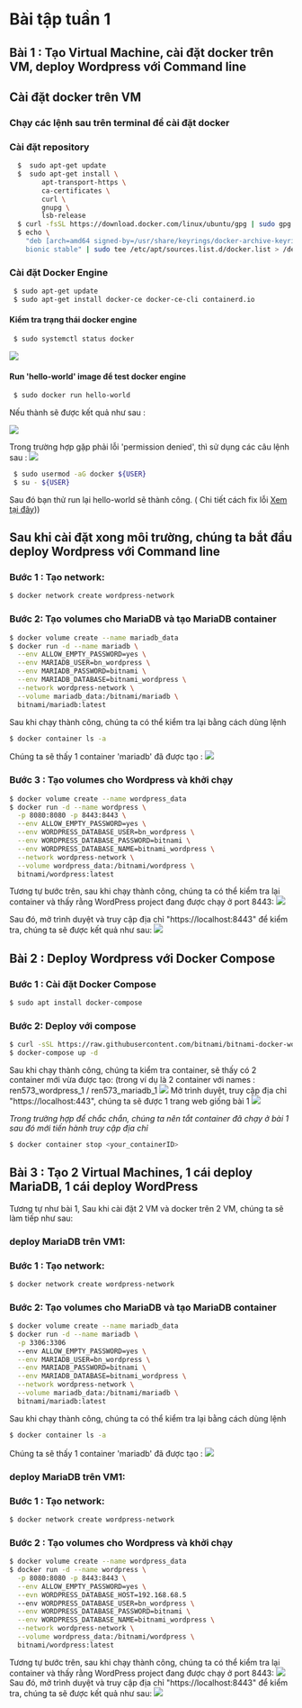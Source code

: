 # Bài tập tuần 1
## Bài 1 : Tạo Virtual Machine, cài đặt docker trên VM, deploy Wordpress với Command line
## Cài đặt docker trên VM
### Chạy các lệnh sau trên terminal để cài đặt docker
 ### Cài đặt repository
```sh
  $  sudo apt-get update
  $  sudo apt-get install \
    	apt-transport-https \
    	ca-certificates \
    	curl \
    	gnupg \
    	lsb-release
  $ curl -fsSL https://download.docker.com/linux/ubuntu/gpg | sudo gpg --dearmor -o /usr/share/keyrings/docker-archive-keyring.gpg
  $ echo \
  	"deb [arch=amd64 signed-by=/usr/share/keyrings/docker-archive-keyring.gpg] https://download.docker.com/linux/ubuntu \
 	bionic stable" | sudo tee /etc/apt/sources.list.d/docker.list > /dev/null
```
 ### Cài đặt Docker Engine
```sh
 $ sudo apt-get update
 $ sudo apt-get install docker-ce docker-ce-cli containerd.io 
```
 #### Kiểm tra trạng thái docker engine
```sh
 $ sudo systemctl status docker
```
<img src="./img/statusDocker.png">

 #### Run 'hello-world' image để test docker engine
```sh
 $ sudo docker run hello-world
```
 Nếu thành sẽ được kết quả như sau : 

<img src="./img/testHelloWorld.png">

 Trong trường hợp gặp phải lỗi 'permission denied', thì sử dụng các câu lệnh sau :
<img src="./img/permissionDenied.png">
```sh
 $ sudo usermod -aG docker ${USER}
 $ su - ${USER}
```
 Sau đó bạn thử run lại hello-world sẽ thành công. ( Chi tiết cách fix lỗi [Xem tại đây](https://www.digitalocean.com/community/questions/how-to-fix-docker-got-permission-denied-while-trying-to-connect-to-the-docker-daemon-socket)))
## Sau khi cài đặt xong môi trường, chúng ta bắt đầu deploy Wordpress với Command line
### Bước 1 : Tạo network:
```sh
$ docker network create wordpress-network
```
### Bước 2: Tạo volumes cho MariaDB và tạo MariaDB container
```sh
$ docker volume create --name mariadb_data
$ docker run -d --name mariadb \
  --env ALLOW_EMPTY_PASSWORD=yes \
  --env MARIADB_USER=bn_wordpress \
  --env MARIADB_PASSWORD=bitnami \
  --env MARIADB_DATABASE=bitnami_wordpress \
  --network wordpress-network \
  --volume mariadb_data:/bitnami/mariadb \
  bitnami/mariadb:latest
```
 Sau khi chạy thành công, chúng ta có thể kiểm tra lại bằng cách dùng lệnh 
```sh
$ docker container ls -a
```
 Chúng ta sẽ thấy 1 container 'mariadb' đã được tạo :
<img src="./img/runMariaDB_CommanLine.png">
### Bước 3 : Tạo volumes cho Wordpress và khởi chạy
```sh
$ docker volume create --name wordpress_data
$ docker run -d --name wordpress \
  -p 8080:8080 -p 8443:8443 \
  --env ALLOW_EMPTY_PASSWORD=yes \
  --env WORDPRESS_DATABASE_USER=bn_wordpress \
  --env WORDPRESS_DATABASE_PASSWORD=bitnami \
  --env WORDPRESS_DATABASE_NAME=bitnami_wordpress \
  --network wordpress-network \
  --volume wordpress_data:/bitnami/wordpress \
  bitnami/wordpress:latest
```
 Tương tự bước trên, sau khi chạy thành công, chúng ta có thể kiểm tra lại container và thấy rằng
WordPress project đang được chạy ở port 8443:
<img src="./img/containerCheck.png">

 Sau đó, mở trình duyệt và truy cập địa chỉ "https://localhost:8443" để kiểm tra, chúng ta sẽ được
kết quả như sau:
<img src="./img/localhost8443.png">

## Bài 2 : Deploy Wordpress với Docker Compose
 ### Bước 1 : Cài đặt Docker Compose 
```sh
$ sudo apt install docker-compose
```
 ### Bước 2: Deploy với compose
```sh
$ curl -sSL https://raw.githubusercontent.com/bitnami/bitnami-docker-wordpress/master/docker-compose.yml > docker-compose.yml
$ docker-compose up -d
```
 Sau khi chạy thành công, chúng ta kiểm tra container, sẽ thấy có 2 container mới vừa được tạo:
 (trong ví dụ là 2 container với names : ren573_wordpress_1 / ren573_mariadb_1
<img src="./img/checkContainerCompose.png">
 Mở trình duyệt, truy cập địa chỉ "https://localhost:443", chúng ta sẽ được 1 trang web giống bài 1
<img src="./img/localhost8443.png">

*Trong trường hợp để chắc chắn, chúng ta nên tắt container đã chạy ở bài 1 sau đó mới tiến hành truy cập địa chỉ*
```sh
$ docker container stop <your_containerID>
```

## Bài 3 : Tạo 2 Virtual Machines, 1 cái deploy MariaDB, 1 cái deploy WordPress
Tương tự như bài 1, Sau khi cài đặt 2 VM và docker trên 2 VM, chúng ta sẽ làm tiếp như sau:
### deploy MariaDB trên VM1:
### Bước 1 : Tạo network:
```sh
$ docker network create wordpress-network
```
### Bước 2: Tạo volumes cho MariaDB và tạo MariaDB container
```sh
$ docker volume create --name mariadb_data
$ docker run -d --name mariadb \
  -p 3306:3306
  --env ALLOW_EMPTY_PASSWORD=yes \
  --env MARIADB_USER=bn_wordpress \
  --env MARIADB_PASSWORD=bitnami \
  --env MARIADB_DATABASE=bitnami_wordpress \
  --network wordpress-network \
  --volume mariadb_data:/bitnami/mariadb \
  bitnami/mariadb:latest
```
 Sau khi chạy thành công, chúng ta có thể kiểm tra lại bằng cách dùng lệnh 
```sh
$ docker container ls -a
```
 Chúng ta sẽ thấy 1 container 'mariadb' đã được tạo :
<img src="./img/runMariaDB_CommanLine.png">
### deploy MariaDB trên VM1:
### Bước 1 : Tạo network:
```sh
$ docker network create wordpress-network
```
### Bước 2 : Tạo volumes cho Wordpress và khởi chạy
```sh
$ docker volume create --name wordpress_data
$ docker run -d --name wordpress \
  -p 8080:8080 -p 8443:8443 \
  --env ALLOW_EMPTY_PASSWORD=yes \
  --evn WORDPRESS_DATABASE_HOST=192.168.68.5
  --env WORDPRESS_DATABASE_USER=bn_wordpress \
  --env WORDPRESS_DATABASE_PASSWORD=bitnami \
  --env WORDPRESS_DATABASE_NAME=bitnami_wordpress \
  --network wordpress-network \
  --volume wordpress_data:/bitnami/wordpress \
  bitnami/wordpress:latest
```
 Tương tự bước trên, sau khi chạy thành công, chúng ta có thể kiểm tra lại container và thấy rằng
WordPress project đang được chạy ở port 8443:
<img src="./img/containerCheck.png">
 Sau đó, mở trình duyệt và truy cập địa chỉ "https://localhost:8443" để kiểm tra, chúng ta sẽ được
kết quả như sau:
<img src="./img/localhost8443.png">
